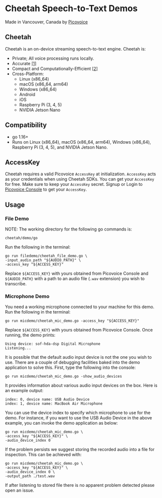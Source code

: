 # Cheetah Speech-to-Text Demos

Made in Vancouver, Canada by [Picovoice](https://picovoice.ai)

## Cheetah

Cheetah is an on-device streaming speech-to-text engine. Cheetah is:

- Private; All voice processing runs locally.
- Accurate [[1]](https://picovoice.ai/docs/benchmark/stt/#results)
- Compact and Computationally-Efficient [[2]](https://github.com/Picovoice/speech-to-text-benchmark#rtf)
- Cross-Platform:
    - Linux (x86_64)
    - macOS (x86_64, arm64)
    - Windows (x86_64)
    - Android
    - iOS
    - Raspberry Pi (3, 4, 5)
    - NVIDIA Jetson Nano

## Compatibility

- go 1.16+
- Runs on Linux (x86_64), macOS (x86_64, arm64), Windows (x86_64), Raspberry Pi (3, 4, 5), and NVIDIA Jetson Nano.

## AccessKey

Cheetah requires a valid Picovoice `AccessKey` at initialization. `AccessKey` acts as your credentials when using Cheetah SDKs.
You can get your `AccessKey` for free. Make sure to keep your `AccessKey` secret.
Signup or Login to [Picovoice Console](https://console.picovoice.ai/) to get your `AccessKey`.

## Usage

### File Demo

NOTE: The working directory for the following go commands is:

```console
cheetah/demo/go
```

Run the following in the terminal:

```console
go run filedemo/cheetah_file_demo.go \
-input_audio_path "${AUDIO_PATH}" \
-access_key "${ACCESS_KEY}"
```

Replace `${ACCESS_KEY}` with yours obtained from Picovoice Console and `${AUDIO_PATH}` with a path to an audio file (`.wav` extension)
you wish to transcribe.

### Microphone Demo

You need a working microphone connected to your machine for this demo. Run the following in the terminal:

```console
go run micdemo/cheetah_mic_demo.go -access_key "${ACCESS_KEY}"
```

Replace `${ACCESS_KEY}` with yours obtained from Picovoice Console. Once running, the demo prints:

```console
Using device: sof-hda-dsp Digital Microphone
Listening...
```

It is possible that the default audio input device is not the one you wish to use. There are a couple of debugging facilities baked into the demo application to solve this. First, type the following into the console:

```console
go run micdemo/cheetah_mic_demo.go -show_audio_devices
```

It provides information about various audio input devices on the box. Here is an example output:

```console
index: 0, device name: USB Audio Device
index: 1, device name: MacBook Air Microphone
``` 

You can use the device index to specify which microphone to use for the demo. For instance, if you want to use the USB Audio Device
in the above example, you can invoke the demo application as below:

```console
go run micdemo/cheetah_mic_demo.go \
-access_key "${ACCESS_KEY}" \
-audio_device_index 0
```

If the problem persists we suggest storing the recorded audio into a file for inspection. This can be achieved with:

```console
go run micdemo/cheetah_mic_demo.go \
-access_key "${ACCESS_KEY}" \
-audio_device_index 0 \
-output_path ./test.wav
```

If after listening to stored file there is no apparent problem detected please open an issue.

